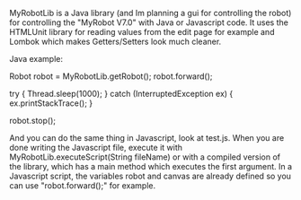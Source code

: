 MyRobotLib is a Java library (and Im planning a gui for controlling the robot) for controlling the "MyRobot V7.0" with Java or Javascript code.
It uses the HTMLUnit library for reading values from the edit page for example and Lombok which makes Getters/Setters look much cleaner.

Java example:

Robot robot = MyRobotLib.getRobot();
robot.forward();
		
try {
	Thread.sleep(1000);
} catch (InterruptedException ex) {
	ex.printStackTrace();
}

robot.stop();

And you can do the same thing in Javascript, look at test.js.
When you are done writing the Javascript file, execute it with MyRobotLib.executeScript(String fileName)
or with a compiled version of the library, which has a main method which executes the first argument.
In a Javascript script, the variables robot and canvas are already defined so you can use "robot.forward();" for example.
